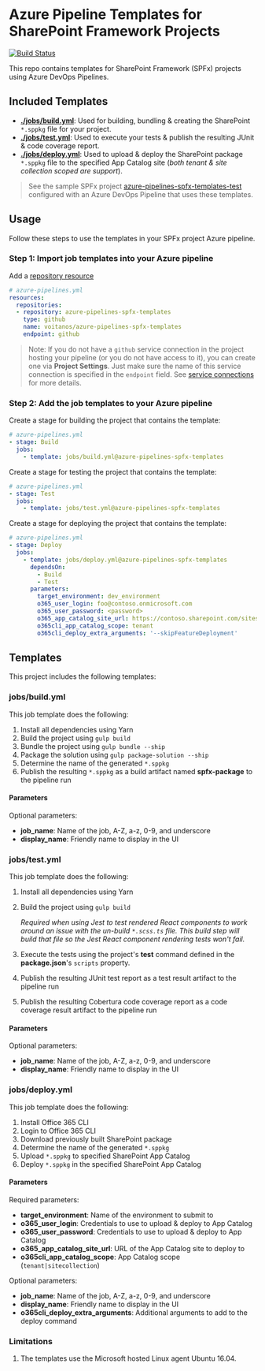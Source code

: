 # Azure Pipeline Templates for SharePoint Framework Projects

[![Build Status](https://dev.azure.com/aconn/azure-pipelines-spfx-templates-test/_apis/build/status/Voitanos.azure-pipelines-spfx-templates-test?branchName=master)](https://dev.azure.com/aconn/azure-pipelines-spfx-templates-test/_build/latest?definitionId=15&branchName=master)

This repo contains templates for SharePoint Framework (SPFx) projects using Azure DevOps Pipelines.

## Included Templates

- **[./jobs/build.yml](#jobsyml)**: Used for building, bundling & creating the SharePoint `*.sppkg` file for your project.
- **[./jobs/test.yml](#jobstestyml)**: Used to execute your tests & publish the resulting JUnit & code coverage report.
- **[./jobs/deploy.yml](#jobsdeployyml)**: Used to upload & deploy the SharePoint package `*.sppkg` file to the specified App Catalog site (*both tenant & site collection scoped are support*).

> See the sample SPFx project [azure-pipelines-spfx-templates-test](https://github.com/Voitanos/azure-pipelines-spfx-templates-test) configured with an Azure DevOps Pipeline that uses these templates.

## Usage

Follow these steps to use the templates in your SPFx project Azure pipeline.

### Step 1: Import job templates into your Azure pipeline

Add a [repository resource](https://docs.microsoft.com/azure/devops/pipelines/yaml-schema?view=azure-devops&tabs=schema#resources)

```yml
# azure-pipelines.yml
resources:
  repositories:
  - repository: azure-pipelines-spfx-templates
    type: github
    name: voitanos/azure-pipelines-spfx-templates
    endpoint: github
```

> Note: If you do not have a `github` service connection in the project hosting your pipeline (or you do not have access to it), you can create one via **Project Settings**. Just make sure the name of this service connection is specified in the `endpoint` field. See [service connections](https://docs.microsoft.com/azure/devops/pipelines/library/service-endpoints?view=azure-devops&tabs=yaml) for more details.

### Step 2: Add the job templates to your Azure pipeline

Create a stage for building the project that contains the template:

```yml
# azure-pipelines.yml
- stage: Build
  jobs:
    - template: jobs/build.yml@azure-pipelines-spfx-templates
```

Create a stage for testing the project that contains the template:

```yml
# azure-pipelines.yml
- stage: Test
  jobs:
    - template: jobs/test.yml@azure-pipelines-spfx-templates
```

Create a stage for deploying the project that contains the template:

```yml
# azure-pipelines.yml
- stage: Deploy
  jobs:
    - template: jobs/deploy.yml@azure-pipelines-spfx-templates
      dependsOn:
        - Build
        - Test
      parameters:
        target_environment: dev_environment
        o365_user_login: foo@contoso.onmicrosoft.com
        o365_user_password: <password>
        o365_app_catalog_site_url: https://contoso.sharepoint.com/sites/AppCatalog
        o365cli_app_catalog_scope: tenant
        o365cli_deploy_extra_arguments: '--skipFeatureDeployment'
```

## Templates

This project includes the following templates:

### jobs/build.yml

This job template does the following:

1. Install all dependencies using Yarn
1. Build the project using `gulp build`
1. Bundle the project using `gulp bundle --ship`
1. Package the solution using `gulp package-solution --ship`
1. Determine the name of the generated `*.sppkg`
1. Publish the resulting `*.sppkg` as a build artifact named **spfx-package** to the pipeline run

#### Parameters

Optional parameters:

- **job_name**: Name of the job, A-Z, a-z, 0-9, and underscore
- **display_name**: Friendly name to display in the UI

### jobs/test.yml

This job template does the following:

1. Install all dependencies using Yarn
1. Build the project using `gulp build`

    *Required when using Jest to test rendered React components to work around an issue with the un-build `*.scss.ts` file. This build step will build that file so the Jest React component rendering tests won't fail.*
1. Execute the tests using the project's **test** command defined in the **package.json**'s `scripts` property.
1. Publish the resulting JUnit test report as a test result artifact to the pipeline run
1. Publish the resulting Cobertura code coverage report as a code coverage result artifact to the pipeline run

#### Parameters

Optional parameters:

- **job_name**: Name of the job, A-Z, a-z, 0-9, and underscore
- **display_name**: Friendly name to display in the UI

### jobs/deploy.yml

This job template does the following:

1. Install Office 365 CLI
1. Login to Office 365 CLI
1. Download previously built SharePoint package
1. Determine the name of the generated `*.sppkg`
1. Upload `*.sppkg` to specified SharePoint App Catalog
1. Deploy `*.sppkg` in the specified SharePoint App Catalog

#### Parameters

Required parameters:

- **target_environment**: Name of the environment to submit to
- **o365_user_login**: Credentials to use to upload & deploy to App Catalog
- **o365_user_password**: Credentials to use to upload & deploy to App Catalog
- **o365_app_catalog_site_url**: URL of the App Catalog site to deploy to
- **o365cli_app_catalog_scope**: App Catalog scope (`tenant|sitecollection`)

Optional parameters:

- **job_name**: Name of the job, A-Z, a-z, 0-9, and underscore
- **display_name**: Friendly name to display in the UI
- **o365cli_deploy_extra_arguments**: Additional arguments to add to the deploy command

### Limitations

1. The templates use the Microsoft hosted Linux agent Ubuntu 16.04.
